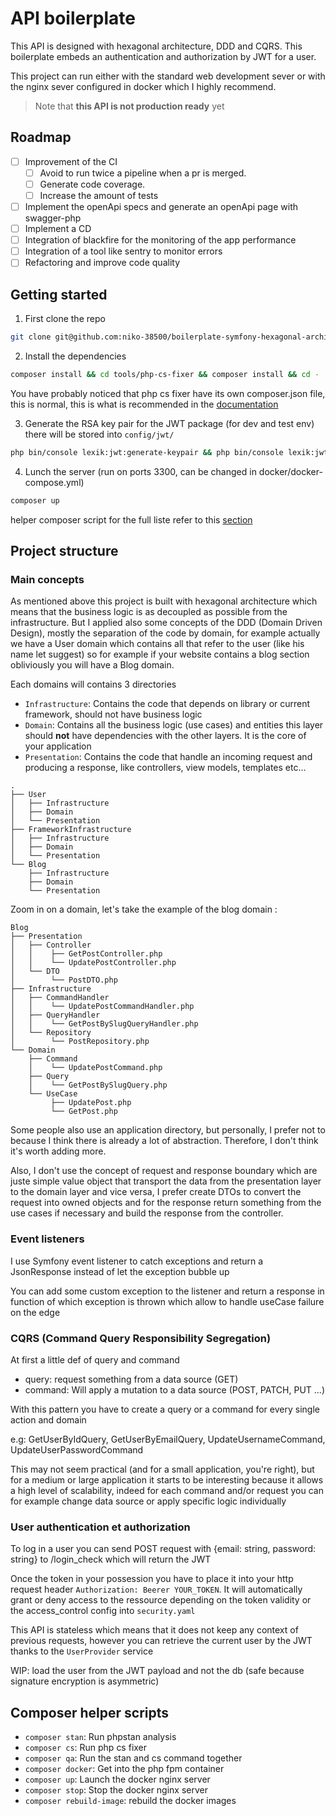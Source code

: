 # API boilerplate

This API is designed with hexagonal architecture, DDD and CQRS.
This boilerplate embeds an authentication and authorization by JWT for a user.

This project can run either with the standard web development sever or with the nginx sever configured in docker which I highly recommend.

> Note that **this API is not production ready** yet

## Roadmap
- [ ] Improvement of the CI 
  - [ ] Avoid to run twice a pipeline when a pr is merged.
  - [ ] Generate code coverage.
  - [ ] Increase the amount of tests
- [ ] Implement the openApi specs and generate an openApi page with swagger-php
- [ ] Implement a CD
- [ ] Integration of blackfire for the monitoring of the app performance
- [ ] Integration of a tool like sentry to monitor errors
- [ ] Refactoring and improve code quality 

## Getting started

1. First clone the repo 
```bash
git clone git@github.com:niko-38500/boilerplate-symfony-hexagonal-architecture-CQRS-JWT.git your-project-name
```

2. Install the dependencies 
```bash
composer install && cd tools/php-cs-fixer && composer install && cd -
```
You have probably noticed that php cs fixer have its own composer.json file, this is normal, this is what is recommended in the [documentation](https://github.com/PHP-CS-Fixer/PHP-CS-Fixer#installation)

3. Generate the RSA key pair for the JWT package (for dev and test env) there will be stored into ```config/jwt/```
```bash
php bin/console lexik:jwt:generate-keypair && php bin/console lexik:jwt:generate-keypair -e test
```

4. Lunch the server (run on ports 3300, can be changed in docker/docker-compose.yml)
```bash
composer up
```
helper composer script for the full liste refer to this [section](#composer-helper-scripts)

## Project structure

### Main concepts
As mentioned above this project is built with hexagonal architecture which means that the business logic is as decoupled as possible from the infrastructure.
But I applied also some concepts of the DDD (Domain Driven Design), mostly the separation of the code by domain, for example actually we have a User domain which contains all that refer to the user (like his name let suggest) so for example if your website contains a blog section obliviously you will have a Blog domain.

Each domains will contains 3 directories 

- ```Infrastructure```: Contains the code that depends on library or current framework, should not have business logic
- ```Domain```: Contains all the business logic (use cases) and entities this layer should **not** have dependencies with the other layers. It is the core of your application
- ```Presentation```: Contains the code that handle an incoming request and producing a response, like controllers, view models, templates etc...

```
.
├── User
│   ├── Infrastructure
│   ├── Domain
│   └── Presentation
├── FrameworkInfrastructure
│   ├── Infrastructure
│   ├── Domain
│   └── Presentation
└── Blog
    ├── Infrastructure
    ├── Domain
    └── Presentation
```

Zoom in on a domain, let's take the example of the blog domain :

```
Blog
├── Presentation
│   ├── Controller
│   │    ├── GetPostController.php
│   │    └── UpdatePostController.php
│   └── DTO
│        └── PostDTO.php
├── Infrastructure
│   ├── CommandHandler
│   │    └── UpdatePostCommandHandler.php
│   ├── QueryHandler
│   │    └── GetPostBySlugQueryHandler.php
│   └── Repository
│        └── PostRepository.php
└── Domain
    ├── Command
    │    └── UpdatePostCommand.php
    ├── Query
    │    └── GetPostBySlugQuery.php
    └── UseCase
         ├── UpdatePost.php
         └── GetPost.php
```



Some people also use an application directory, but personally, I prefer not to because I think there is already a lot of abstraction. Therefore, I don't think it's worth adding more.

Also, I don't use the concept of request and response boundary which are juste simple value object that transport the data from the presentation layer to the domain layer and vice versa, I prefer create DTOs to convert the request into owned objects and for the response return something from the use cases if necessary and build the response from the controller.

### Event listeners

I use Symfony event listener to catch exceptions and return a JsonResponse instead of let the exception bubble up

You can add some custom exception to the listener and return a response in function of which exception is thrown which allow to handle useCase failure on the edge

### CQRS (Command Query Responsibility Segregation)

At first a little def of query and command
- query: request something from a data source (GET)
- command: Will apply a mutation to a data source (POST, PATCH, PUT ...)

With this pattern you have to create a query or a command for every single action and domain 

e.g: GetUserByIdQuery, GetUserByEmailQuery, UpdateUsernameCommand, UpdateUserPasswordCommand

This may not seem practical (and for a small application, you're right), but for a medium or large application it starts to be interesting because it allows a high level of scalability, indeed for each command and/or request you can for example change data source or apply specific logic individually

### User authentication et authorization

To log in a user you can send POST request with {email: string, password: string} to /login_check  which will return the JWT

Once the token in your possession you have to place it into your http request header ```Authorization: Beerer YOUR_TOKEN```.
It will automatically grant or deny access to the ressource depending on the token validity or the access_control config into ```security.yaml``` 

This API is stateless which means that it does not keep any context of previous requests, however you can retrieve the current user by the JWT thanks to the ```UserProvider``` service 

WIP: load the user from the JWT payload and not the db (safe because signature encryption is asymmetric)

## Composer helper scripts

- ```composer stan```: Run phpstan analysis
- ```composer cs```: Run php cs fixer
- ```composer qa```: Run the stan and cs command together
- ```composer docker```: Get into the php fpm container
- ```composer up```: Launch the docker nginx server
- ```composer stop```: Stop the docker nginx server
- ```composer rebuild-image```: rebuild the docker images
